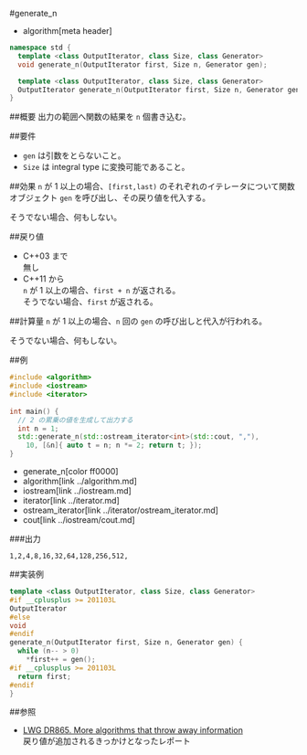 #generate_n
* algorithm[meta header]

```cpp
namespace std {
  template <class OutputIterator, class Size, class Generator>
  void generate_n(OutputIterator first, Size n, Generator gen);				// C++03 まで

  template <class OutputIterator, class Size, class Generator>
  OutputIterator generate_n(OutputIterator first, Size n, Generator gen);	// C++11 から
}
```

##概要
出力の範囲へ関数の結果を `n` 個書き込む。


##要件
- `gen` は引数をとらないこと。
- `Size` は integral type に変換可能であること。


##効果
`n` が 1 以上の場合、`[first,last)` のそれぞれのイテレータについて関数オブジェクト `gen` を呼び出し、その戻り値を代入する。

そうでない場合、何もしない。


##戻り値
- C++03 まで  
	無し
- C++11 から  
	`n` が 1 以上の場合、`first + n` が返される。  
	そうでない場合、`first` が返される。


##計算量
`n` が 1 以上の場合、`n` 回の `gen` の呼び出しと代入が行われる。

そうでない場合、何もしない。


##例
```cpp
#include <algorithm>
#include <iostream>
#include <iterator>
 
int main() {
  // 2 の累乗の値を生成して出力する
  int n = 1;
  std::generate_n(std::ostream_iterator<int>(std::cout, ","),
    10, [&n]{ auto t = n; n *= 2; return t; });
}
```
* generate_n[color ff0000]
* algorithm[link ../algorithm.md]
* iostream[link ../iostream.md]
* iterator[link ../iterator.md]
* ostream_iterator[link ../iterator/ostream_iterator.md]
* cout[link ../iostream/cout.md]

###出力
```
1,2,4,8,16,32,64,128,256,512,
```


##実装例
```cpp
template <class OutputIterator, class Size, class Generator>
#if __cplusplus >= 201103L
OutputIterator
#else
void
#endif
generate_n(OutputIterator first, Size n, Generator gen) {
  while (n-- > 0)
    *first++ = gen();
#if __cplusplus >= 201103L
  return first;
#endif
}
```


##参照
- [LWG DR865. More algorithms that throw away information](http://cplusplus.github.io/LWG/lwg-defects.html#865)  
	戻り値が追加されるきっかけとなったレポート
